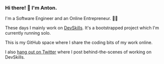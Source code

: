### Hi there! 👋 I'm Anton.

I'm a Software Engineer and an Online Entrepreneur. 👨‍💻


These days I mainly work on [DevSkills](https://devskills.co). It's a bootstrapped project which I'm currently running solo.

This is my GitHub space where I share the coding bits of my work online.

I also [hang out on Twitter](https://twitter.com/fenskexyz) where I post behind-the-scenes of working on DevSkills.
